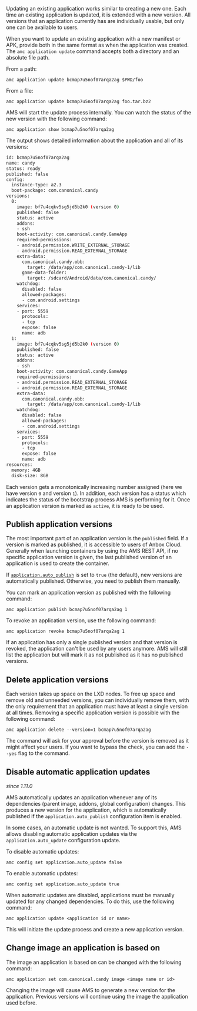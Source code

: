 Updating an existing application works similar to creating a new one. Each time an existing application is updated, it is extended with a new version. All versions that an application currently has are individually usable, but only one can be available to users.

When you want to update an existing application with a new manifest or APK, provide both in the same format as when the application was created. The `amc application update` command accepts both a directory and an absolute file path.

From a path:

    amc application update bcmap7u5nof07arqa2ag $PWD/foo

From a file:

    amc application update bcmap7u5nof07arqa2ag foo.tar.bz2

AMS will start the update process internally. You can watch the status of the new version with the following command:

    amc application show bcmap7u5nof07arqa2ag

The output shows detailed information about the application and all of its versions:

```bash
id: bcmap7u5nof07arqa2ag
name: candy
status: ready
published: false
config:
  instance-type: a2.3
  boot-package: com.canonical.candy
versions:
  0:
    image: bf7u4cqkv5sg5jd5b2k0 (version 0)
    published: false
    status: active
    addons:
    - ssh
    boot-activity: com.canonical.candy.GameApp
    required-permissions:
    - android.permission.WRITE_EXTERNAL_STORAGE
    - android.permission.READ_EXTERNAL_STORAGE
    extra-data:
      com.canonical.candy.obb:
        target: /data/app/com.canonical.candy-1/lib
      game-data-folder:
        target: /sdcard/Android/data/com.canonical.candy/
    watchdog:
      disabled: false
      allowed-packages:
      - com.android.settings
    services:
    - port: 5559
      protocols:
      - tcp
      expose: false
      name: adb
  1:
    image: bf7u4cqkv5sg5jd5b2k0 (version 0)
    published: false
    status: active
    addons:
    - ssh
    boot-activity: com.canonical.candy.GameApp
    required-permissions:
    - android.permission.READ_EXTERNAL_STORAGE
    - android.permission.READ_EXTERNAL_STORAGE
    extra-data:
      com.canonical.candy.obb:
        target: /data/app/com.canonical.candy-1/lib
    watchdog:
      disabled: false
      allowed-packages:
      - com.android.settings
    services:
    - port: 5559
      protocols:
      - tcp
      expose: false
      name: adb
resources:
  memory: 4GB
  disk-size: 8GB
```

Each version gets a monotonically increasing number assigned (here we have version `0` and version `1`).
In addition, each version has a status which indicates the status of the bootstrap process AMS is performing for it. Once an application version is marked as `active`, it is ready to be used.

<a name="publish-application-versions"></a>
## Publish application versions

The most important part of an application version is the `published` field. If a version is marked as published, it is accessible to users of Anbox Cloud. Generally when launching containers by using the AMS REST API, if no specific application version is given, the last published version of an application is used to create the container.

If [`application.auto_publish`](https://discourse.ubuntu.com/t/ams-configuration/20872) is set to `true` (the default), new versions are automatically published. Otherwise, you need to publish them manually.

You can mark an application version as published with the following command:

    amc application publish bcmap7u5nof07arqa2ag 1

To revoke an application version, use the following command:

    amc application revoke bcmap7u5nof07arqa2ag 1

If an application has only a single published version and that version is revoked, the application can't be used by any users anymore. AMS will still list the application but will mark it as not published as it has no published versions.

## Delete application versions

Each version takes up space on the LXD nodes. To free up space and remove old and unneeded versions, you can individually remove them, with the only requirement that an application must have at least a single version at all times. Removing a specific application version is possible with the following command:

    amc application delete --version=1 bcmap7u5nof07arqa2ag

The command will ask for your approval before the version is removed as it might affect your users. If you want to bypass the check, you can add the `--yes` flag to the command.

<a name="disable-automatic-updates"></a>
## Disable automatic application updates

*since 1.11.0*

AMS automatically updates an application whenever any of its dependencies (parent image, addons, global configuration) changes. This produces a new version for the application, which is automatically published if the `application.auto_publish` configuration item is enabled.

In some cases, an automatic update is not wanted. To support this, AMS allows disabling automatic application updates via the `application.auto_update` configuration update.

To disable automatic updates:

    amc config set application.auto_update false

To enable automatic updates:

    amc config set application.auto_update true

When automatic updates are disabled, applications must be manually updated for any changed dependencies. To do this, use the following command:

    amc application update <application id or name>

This will initiate the update process and create a new application version.

## Change image an application is based on

The image an application is based on can be changed with the following command:

    amc application set com.canonical.candy image <image name or id>

Changing the image will cause AMS to generate a new version for the application. Previous versions will continue using the image the application used before.
